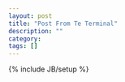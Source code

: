 ```yaml
---
layout: post
title: "Post From Te Terminal"
description: ""
category: 
tags: []
---
```

{% include JB/setup %}
